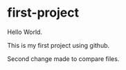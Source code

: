 # first-project

Hello World.

This is my first project using github.

Second change made to compare files.
